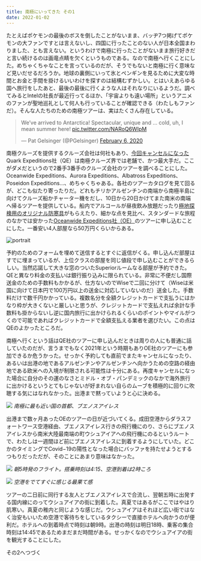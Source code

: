 ```yaml
---
title: 南極にいってきた その1
date: 2022-01-02
---
```


たとえばポケモンの最後のボスを倒したことがないまま、バッヂ7つ掲げてポケモンの大ファンですとは言えないし、四国に行ったことのない人が日本全国まわりました、とも言えない。というわけで南極に行ったことがないまま旅行好きだと言い続けるのは画竜点睛を欠くというものである。なので南極へ行くことにした。めちゃくちゃなことを言っているのだが、そうでもないと南極に行く意味など見いだせるだろうか。地球の裏側にいって氷とペンギンを見るために大変な時間とお金と手間を掛けるいいわけを探すのは結構むずかしい。とはいえあらゆる国へ旅行をしたあと、最後の最後に行くような人はそれなりにいるようだ。調べてみるとIntelの社長が最近行ってるほか、「宇宙よりも遠い場所」というアニメのファンが聖地巡礼として何人も行っていることが確認できる（わたしもファンだ）。そんな人たちのための南極ツアーは、実はたくさん存在している。

<blockquote class="twitter-tweet"><p lang="en" dir="ltr">We’ve arrived to Antarctica! Spectacular, unique and ... cold, uh, I mean summer here! <a href="https://t.co/NARoQ6WIpM">pic.twitter.com/NARoQ6WIpM</a></p>&mdash; Pat Gelsinger (@PGelsinger) <a href="https://twitter.com/PGelsinger/status/1225379443327356931?ref_src=twsrc%5Etfw">February 6, 2020</a></blockquote> <script async src="https://platform.twitter.com/widgets.js" charset="utf-8"></script>

南極クルーズを提供するクルーズ会社は何社もあり、[今回キャンセルになった](/post/1638944764)Quark Expeditions社（QE）は南極クルーズ界では老舗で、かつ最大手だ。ここがダメだというので2番手3番手のクルーズ会社のツアーを調べることにした。Oceanwide Expeditions、Aurora Expeditions、Albatross Expeditions、Poseidon Expeditions…、めちゃくちゃある。各社のツアーカタログを見て回るが、どこも似たり寄ったりだ。どれもチリかアルゼンチンの南端から南極半島に向けてクルーズ船かチャーター機をだし、10日から20日かけてまた南米の南端へ帰るツアーを提供している。船内でアルコールが昼夜飲み放題だったり[極地探検用のオリジナル防寒具](https://www.youtube.com/watch?v=t3i2L8P8RtU)がもらえたり、細かな点を見比べ、スタンダードな旅程のなかでは安かった[Oceanwide Expeditions社（OE）](https://oceanwide-expeditions.com/)のツアーに申し込むことにした。一番安い4人部屋なら50万円くらいからある。

![portrait](https://photos.smugmug.com/photos/i-f53sS6v/0/9c67ac61/X3/i-f53sS6v-X3.png)

予約のためのフォームを埋めて送信するとすぐに返信がくる。申し込んだ部屋はすでに埋まっているが、上位クラスの部屋を同じ値段で申し込むことができるらしい。当然応諾して大きな窓のついたSuperiorルームなる部屋が予約できた。QEと異なり料金の支払いは銀行振り込みに限られている。非常に不便だし国際送金のための手数料もかかるが、仕方ないのでWiseで二回に分けて（Wiseは米国に向けて日本円で100万円以上の送金に対応していないのだ）送金した。手数料だけで数千円かかっている。複数名分を全額クレジットカードで支払うにはかなり枠が大きくないと厳しいと思うが、クレジットカードで支払えれば余計な手数料も掛からないし逆に国内旅行に出かけられるくらいのポイントやマイルがつくので可能であればクレジットカードで全額支払える業者を選びたい。この点はQEのよかったところだ。

南極へ行くという話はQE社のツアーに申し込んだときは周りの人にも普通に話していたのだが、言うまでもなく2021年という時期もありOE社のツアーにも参加できるか危うかった。せっかく予約しても直前でまたキャンセルになったり、あるいは出港の地であるアルゼンチンやアルゼンチンへ向かうための空路の経由地である欧米への入境が制限される可能性は十分にある。再度キャンセルになった場合に自分のその運のなさとミドル・オブ・パンデミックのなかで海外旅行に出かけるというとてもじゃないが好まれない自らのムーブを積極的に回りに吹聴する気にはなれなかった。出港まで黙っていようと心に決める。

![](https://photos.smugmug.com/photos/i-K5jSt9C/0/44ae6c35/X4/i-K5jSt9C-X4.jpg)
*南極に最も近い国の首都、ブエノスアイレス*

出港まで数ヶ月あったOEのツアーの日が近づいてくる。成田空港からダラスフォートワース空港経由、ブエノスアイレス行きの飛行機にのり、さらにブエノスアイレスから南米大陸最南端の町ウシュアイアへの飛行機にのるというルートで、わたしは一週間ほど前にブエノスアイレスに到着するようにしていた。どこかのタイミングでCovid−19の陽性となった場合にバッファを持たせようとするつもりだっただが、そのことにあまり意味はなかった。

![](https://photos.smugmug.com/photos/i-8JNs8h7/0/2cd74220/X4/i-8JNs8h7-X4.jpg)
*朝5時発のフライト。搭乗時刻は4:15、空港到着は2時ころ*

![](https://photos.smugmug.com/photos/i-gg6S75m/0/2eca2008/X4/i-gg6S75m-X4.jpg)
*空港をでてすぐに感じる最果て感*

ツアーの二日前に同行する友人とブエノスアイレスで合流し、翌朝五時に出発する国内線にのってウシュアイアの街に到着した。真夏ではあるがここではやはり肌寒い。真夏の稚内と同じような感じだ。ウシュアイアはそれほど広い街ではなく治安もいいため空港で客待ちをしているタクシーで直接ホテルへ向かうのが便利だ。ホテルへの到着時点で時刻は朝9時。出港の時刻は明日18時、乗客の集合時刻は14:45であるためまだまだ時間がある。せっかくなのでウシュアイアの街を観光することにした。

その2へつづく
